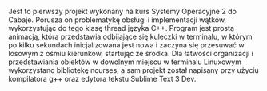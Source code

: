 Jest to pierwszy projekt wykonany na kurs Systemy Operacyjne 2 do 
Cabaje. Porusza on problematykę obsługi i implementacji wątków, 
wykorzystując do tego klasę thread języka C++. Program jest prostą 
animacją, która przedstawia odbijające się kuleczki w terminalu, w 
którym po kilku sekundach inicjalizowana jest nowa i zaczyna się 
przesuwać w losowym z ośmiu kierunków, startując ze środka. 
Dla łatwości organizacji i przedstawiania obiektów w dowolnym miejscu w 
terminalu Linuxowym wykorzystano bibliotekę ncurses, a sam projekt 
został napisany przy użyciu kompilatora g++ oraz edytora tekstu Sublime 
Text 3 Dev.
